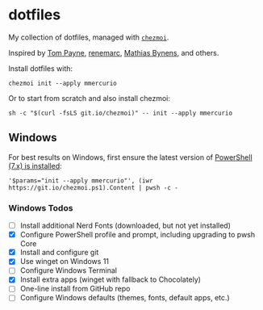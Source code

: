 # dotfiles
My collection of dotfiles, managed with [`chezmoi`](https://github.com/twpayne/chezmoi).

Inspired by [Tom Payne](https://github.com/twpayne/dotfiles), [renemarc](https://github.com/renemarc/dotfiles), [Mathias Bynens](https://github.com/mathiasbynens/dotfiles), and others.

Install dotfiles with:
```
chezmoi init --apply mmercurio
```

Or to start from scratch and also install chezmoi:
```
sh -c "$(curl -fsLS git.io/chezmoi)" -- init --apply mmercurio
```
## Windows

For best results on Windows, first ensure the latest version of [PowerShell (7.x) is installed](https://docs.microsoft.com/en-us/powershell/scripting/install/installing-powershell-on-windows?view=powershell-7.1):


```
'$params="init --apply mmercurio"', (iwr https://git.io/chezmoi.ps1).Content | pwsh -c -
```


### Windows Todos

- [ ] Install additional Nerd Fonts (downloaded, but not yet installed)
- [x] Configure PowerShell profile and prompt, including upgrading to pwsh Core
- [x] Install and configure git
- [x] Use winget on Windows 11
- [ ] Configure Windows Terminal
- [x] Install extra apps (winget with fallback to Chocolately)
- [ ] One-line install from GitHub repo
- [ ] Configure Windows defaults (themes, fonts, default apps, etc.)
